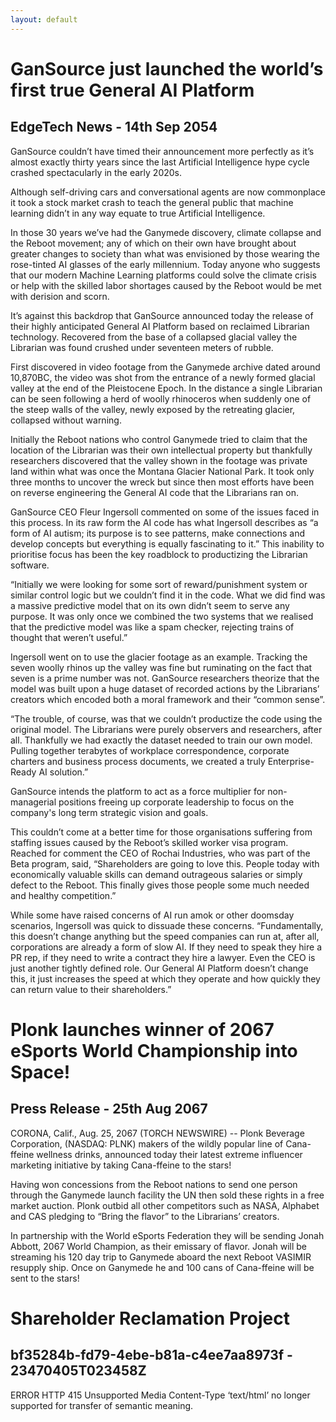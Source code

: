 ```yaml
---
layout: default
---
```


# GanSource just launched the world’s first true General AI Platform
## EdgeTech News - 14th Sep 2054

GanSource couldn’t have timed their announcement more perfectly as it’s almost exactly thirty years since the last Artificial Intelligence hype cycle crashed spectacularly in the early 2020s.

Although self-driving cars and conversational agents are now commonplace it took a stock market crash to teach the general public that machine learning didn’t in any way equate to true Artificial Intelligence.

In those 30 years we’ve had the Ganymede discovery, climate collapse and the Reboot movement; any of which on their own have brought about greater changes to society than what was envisioned by those wearing the rose-tinted AI glasses of the early millennium. Today anyone who suggests that our modern Machine Learning platforms could solve the climate crisis or help with the skilled labor shortages caused by the Reboot would be met with derision and scorn.

It’s against this backdrop that GanSource announced today the release of their highly anticipated General AI Platform based on reclaimed Librarian technology. Recovered from the base of a collapsed glacial valley the Librarian was found crushed under seventeen meters of rubble.

First discovered in video footage from the Ganymede archive dated around 10,870BC, the video was shot from the entrance of a newly formed glacial valley at the end of the Pleistocene Epoch. In the distance a single Librarian can be seen following a herd of woolly rhinoceros when suddenly one of the steep walls of the valley, newly exposed by the retreating glacier, collapsed without warning.

Initially the Reboot nations who control Ganymede tried to claim that the location of the Librarian was their own intellectual property but thankfully researchers discovered that the valley shown in the footage was private land within what was once the Montana Glacier National Park. It took only three months to uncover the wreck but since then most efforts have been on reverse engineering the General AI code that the Librarians ran on.

GanSource CEO Fleur Ingersoll commented on some of the issues faced in this process. In its raw form the AI code has what Ingersoll describes as “a form of AI autism; its purpose is to see patterns, make connections and develop concepts but everything is equally fascinating to it.” This inability to prioritise focus has been the key roadblock to productizing the Librarian software.

“Initially we were looking for some sort of reward/punishment system or similar control logic but we couldn’t find it in the code. What we did find was a massive predictive model that on its own didn’t seem to serve any purpose. It was only once we combined the two systems that we realised that the predictive model was like a spam checker, rejecting trains of thought that weren’t useful.”

Ingersoll went on to use the glacier footage as an example. Tracking the seven woolly rhinos up the valley was fine but ruminating on the fact that seven is a prime number was not. GanSource researchers theorize that the model was built upon a huge dataset of recorded actions by the Librarians’ creators which encoded both a moral framework and their “common sense”.

“The trouble, of course, was that we couldn’t productize the code using the original model. The Librarians were purely observers and researchers, after all. Thankfully we had exactly the dataset needed to train our own model. Pulling together terabytes of workplace correspondence, corporate charters and business process documents, we created a truly Enterprise-Ready AI solution.”

GanSource intends the platform to act as a force multiplier for non-managerial positions freeing up corporate leadership to focus on the company's long term strategic vision and goals.

This couldn’t come at a better time for those organisations suffering from staffing issues caused by the Reboot’s skilled worker visa program. Reached for comment the CEO of Rochai Industries, who was part of the Beta program, said, “Shareholders are going to love this. People today with economically valuable skills can demand outrageous salaries or simply defect to the Reboot. This finally gives those people some much needed and healthy competition.”

While some have raised concerns of AI run amok or other doomsday scenarios, Ingersoll was quick to dissuade these concerns. “Fundamentally, this doesn’t change anything but the speed companies can run at, after all, corporations are already a form of slow AI. If they need to speak they hire a PR rep, if they need to write a contract they hire a lawyer. Even the CEO is just another tightly defined role. Our General AI Platform doesn’t change this, it just increases the speed at which they operate and how quickly they can return value to their shareholders.”

# Plonk launches winner of 2067 eSports World Championship into Space!
## Press Release - 25th Aug 2067

CORONA, Calif., Aug. 25, 2067 (TORCH NEWSWIRE) -- Plonk Beverage Corporation, (NASDAQ: PLNK) makers of the wildly popular line of Cana-ffeine wellness drinks, announced today their latest extreme influencer marketing initiative by taking Cana-ffeine to the stars!

Having won concessions from the Reboot nations to send one person through the Ganymede launch facility the UN then sold these rights in a free market auction. Plonk outbid all other competitors such as NASA, Alphabet and CAS pledging to “Bring the flavor” to the Librarians’ creators.

In partnership with the World eSports Federation they will be sending Jonah Abbott, 2067 World Champion, as their emissary of flavor. Jonah will be streaming his 120 day trip to Ganymede aboard the next Reboot VASIMIR resupply ship. Once on Ganymede he and 100 cans of Cana-ffeine will be sent to the stars!

# Shareholder Reclamation Project
## bf35284b-fd79-4ebe-b81a-c4ee7aa8973f - 23470405T023458Z

ERROR HTTP 415 Unsupported Media
Content-Type ‘text/html’ no longer supported for transfer of semantic meaning.
